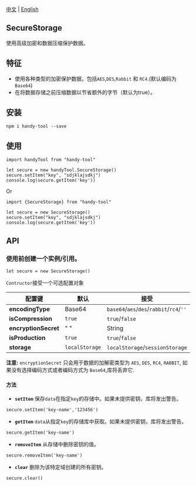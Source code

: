 [中文](./zh.md) | [English](./en.md)

## SecureStorage

使用高级加密和数据压缩保护数据。

## 特征

* 使用各种类型的加密保护数据，包括`AES`,`DES`,`Rabbit` 和 `RC4`.(默认编码为 `Base64`)
* 在将数据存储之前压缩数据以节省额外的字节（默认为true）。


## 安装
```shell script
npm i handy-tool --save
``` 

## 使用

```shell script
import handyTool from "handy-tool"

let secure = new handyTool.SecureStorage()
secure.setItem("key", "sdjklajsdkj")
console.log(secure.getItem('key'))
``` 

Or

```shell script
import {SecureStorage} from "handy-tool"

let secure = new SecureStorage()
secure.setItem("key", "sdjklajsdkj")
console.log(secure.getItem('key'))
``` 


## API

###  使用前创建一个实例/引用。

```shell script
let secure = new SecureStorage()
```

`Contructor`接受一个可选配置对象


| 配置键                  | 默认             | 接受                                       |
|----------------------|----------------|------------------------------------------|
| **encodingType**     | Base64         | `base64`/`aes`/`des`/`rabbit`/`rc4`/`''` |
| **isCompression**    | `true`         | `true`/`false`                           |
| **encryptionSecret** | " "            | String                                   |
| **isProduction**     | `true`         | `true`/`false`                           |
| **storage**          | `localStorage` | `localStorage`/`sessionStorage`          |

**注意:** `encryptionSecret` 只会用于数据的加解密类型为 `AES`, `DES`, `RC4`, `RABBIT`,  如果没有选择编码方式或者编码方式为 `Base64`,库将丢弃它.


#### 方法

* **`setItem`**
保存`data`在指定`key`的存储中。如果未提供密钥，库将发出警告。

```shell script
secure.setItem('key-name','123456')
```

* **`getItem`**
`data`从指定`key`的存储库中获取。如果未提供密钥，库将发出警告。

```shell script
secure.getItem('key-name')
```

* **`removeItem`**
从存储中删除密钥的值。

```shell script
secure.removeItem('key-name')
```

* **`clear`**
删除为该特定域创建的所有密钥。

```shell script
secure.clear()
```
